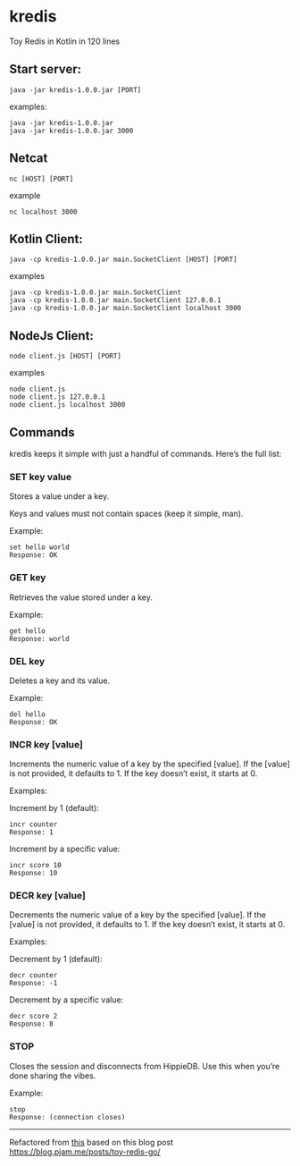 # kredis
Toy Redis in Kotlin in 120 lines

## Start server:

```
java -jar kredis-1.0.0.jar [PORT]
``` 

examples:

```
java -jar kredis-1.0.0.jar
java -jar kredis-1.0.0.jar 3000 
```

##  Netcat

```
nc [HOST] [PORT]
```

example

```
nc localhost 3000
```

## Kotlin Client:

```
java -cp kredis-1.0.0.jar main.SocketClient [HOST] [PORT]
```

examples

```
java -cp kredis-1.0.0.jar main.SocketClient 
java -cp kredis-1.0.0.jar main.SocketClient 127.0.0.1
java -cp kredis-1.0.0.jar main.SocketClient localhost 3000
```

## NodeJs Client:

```
node client.js [HOST] [PORT]
```

examples

```
node client.js
node client.js 127.0.0.1
node client.js localhost 3000
```


## **Commands**
kredis keeps it simple with just a handful of commands. Here’s the full list:

###  **SET key value**
Stores a value under a key.

Keys and values must not contain spaces (keep it simple, man).

Example: 

    set hello world
    Response: OK

###  **GET key**
Retrieves the value stored under a key.

Example: 

    get hello
    Response: world

###  **DEL key**
Deletes a key and its value.

Example: 

    del hello
    Response: OK

###  **INCR key [value]**
Increments the numeric value of a key by the specified [value]. If the [value] is not provided, it defaults to 1. If the key doesn’t exist, it starts at 0.

Examples:

Increment by 1 (default):

    incr counter
    Response: 1

Increment by a specific value:

    incr score 10
    Response: 10

###  **DECR key [value]**
Decrements the numeric value of a key by the specified [value]. If the [value] is not provided, it defaults to 1. If the key doesn’t exist, it starts at 0.

Examples: 

Decrement by 1 (default):

    decr counter
    Response: -1

Decrement by a specific value:

    decr score 2
    Response: 8



###  **STOP**
Closes the session and disconnects from HippieDB. Use this when you’re done sharing the vibes.

Example: 

    stop
    Response: (connection closes)

---



Refactored from [this](https://github.com/pjambet/tcp-servers) based on this blog post 
https://blog.pjam.me/posts/toy-redis-go/
